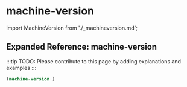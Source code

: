 # machine-version

import MachineVersion from './_machineversion.md';

<MachineVersion />

## Expanded Reference: machine-version

:::tip
TODO: Please contribute to this page by adding explanations and examples
:::

```lisp
(machine-version )
```
